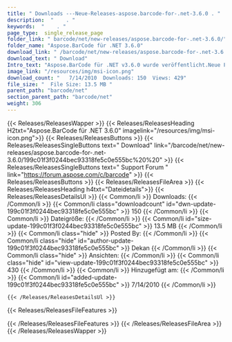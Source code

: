 ```yaml
---
title: " Downloads ---Neue-Releases-aspose.barcode-for-.net-3.6.0 . "
description:  "    . " 
keywords:  "    . " 
page_type:  single_release_page
folder_link: " barcode/net/new-releases/aspose.barcode-for-.net-3.6.0/"
folder_name: "Aspose.BarCode für .NET 3.6.0"
download_link: " /barcode/net/new-releases/aspose.barcode-for-.net-3.6.0/199c01f3f0244bec93318fe5c0e555bc"
download_text: " Download"
Intro_text: "Aspose.BarCode für .NET v3.6.0 wurde veröffentlicht.Neue Funktionen:Neuer Rec..."
image_link: "/resources/img/msi-icon.png"
download_count: "   7/14/2010  Downloads: 150  Views: 429"
file_size: "  File Size: 13.5 MB "
parent_path: "barcode/net"
section_parent_path: "barcode/net"
weight: 306
---
```


{{< Releases/ReleasesWapper >}}
  {{< Releases/ReleasesHeading H2txt="Aspose.BarCode für .NET 3.6.0" imagelink="/resources/img/msi-icon.png">}}
  {{< Releases/ReleasesButtons >}}
    {{< Releases/ReleasesSingleButtons text=" Download" link="/barcode/net/new-releases/aspose.barcode-for-.net-3.6.0/199c01f3f0244bec93318fe5c0e555bc%20%20" >}}
    {{< Releases/ReleasesSingleButtons text=" Support Forum " link="https://forum.aspose.com/c/barcode" >}}
  {{< Releases/ReleasesButtons >}}
  {{< Releases/ReleasesFileArea >}}
    {{< Releases/ReleasesHeading h4txt="Dateidetails">}}
    {{< Releases/ReleasesDetailsUl >}}
            {{< Common/li >}} Downloads: {{< /Common/li >}}
      {{< Common/li class="downloadcount" id="dwn-update-199c01f3f0244bec93318fe5c0e555bc" >}} 150 {{< /Common/li >}}
      {{< Common/li >}} Dateigröße: {{< /Common/li >}}
      {{< Common/li id="size-update-199c01f3f0244bec93318fe5c0e555bc" >}} 13.5 MB {{< /Common/li >}} 
      {{< Common/li  class="hide" >}} Posted By: {{< /Common/li >}} 
      {{< Common/li class="hide" id="author-update-199c01f3f0244bec93318fe5c0e555bc" >}} Dekan {{< /Common/li >}}
      {{< Common/li class="hide" >}} Ansichten: {{< /Common/li >}}
      {{< Common/li class="hide" id="view-update-199c01f3f0244bec93318fe5c0e555bc" >}} 430 {{< /Common/li >}}
      {{< Common/li >}} Hinzugefügt am: {{< /Common/li >}}
      {{< Common/li id="added-update-199c01f3f0244bec93318fe5c0e555bc" >}} 7/14/2010 {{< /Common/li >}} 

    {{< /Releases/ReleasesDetailsUl >}}

  {{< Releases/ReleasesFileFeatures >}}
      
  {{< /Releases/ReleasesFileFeatures >}}
 {{< /Releases/ReleasesFileArea >}}
{{< /Releases/ReleasesWapper >}}



